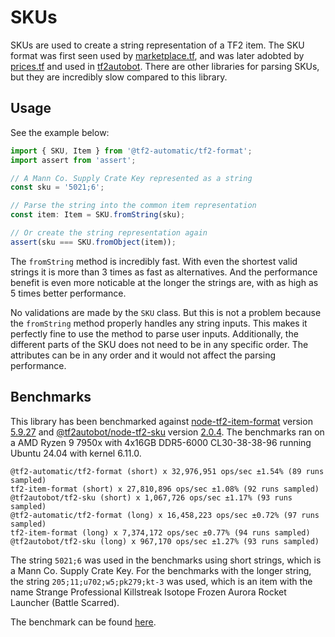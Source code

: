# SKUs

SKUs are used to create a string representation of a TF2 item. The SKU format was first seen used by [marketplace.tf](https://marketplace.tf), and was later adobted by [prices.tf](https://prices.tf) and used in [tf2autobot](https://github.com/tf2autobot/tf2autobot). There are other libraries for parsing SKUs, but they are incredibly slow compared to this library.

## Usage

See the example below:

```ts
import { SKU, Item } from '@tf2-automatic/tf2-format';
import assert from 'assert';

// A Mann Co. Supply Crate Key represented as a string
const sku = '5021;6';

// Parse the string into the common item representation
const item: Item = SKU.fromString(sku);

// Or create the string representation again
assert(sku === SKU.fromObject(item));
```

The `fromString` method is incredibly fast. With even the shortest valid strings it is more than 3 times as fast as alternatives. And the performance benefit is even more noticable at the longer the strings are, with as high as 5 times better performance.

No validations are made by the `SKU` class. But this is not a problem because the `fromString` method properly handles any string inputs. This makes it perfectly fine to use the method to parse user inputs. Additionally, the different parts of the SKU does not need to be in any specific order. The attributes can be in any order and it would not affect the parsing performance.

## Benchmarks

This library has been benchmarked against [node-tf2-item-format](https://github.com/danocmx/node-tf2-item-format) version [5.9.27](https://github.com/danocmx/node-tf2-item-format/releases/tag/v5.9.27) and [@tf2autobot/node-tf2-sku](https://github.com/tf2autobot/node-tf2-sku) version [2.0.4](https://github.com/TF2Autobot/node-tf2-sku/releases/tag/v2.0.4). The benchmarks ran on a AMD Ryzen 9 7950x with 4x16GB DDR5-6000 CL30-38-38-96 running Ubuntu 24.04 with kernel 6.11.0.

```
@tf2-automatic/tf2-format (short) x 32,976,951 ops/sec ±1.54% (89 runs sampled)
tf2-item-format (short) x 27,810,896 ops/sec ±1.08% (92 runs sampled)
@tf2autobot/tf2-sku (short) x 1,067,726 ops/sec ±1.17% (93 runs sampled)
@tf2-automatic/tf2-format (long) x 16,458,223 ops/sec ±0.72% (97 runs sampled)
tf2-item-format (long) x 7,374,172 ops/sec ±0.77% (94 runs sampled)
@tf2autobot/tf2-sku (long) x 967,170 ops/sec ±1.27% (93 runs sampled)
```

The string `5021;6` was used in the benchmarks using short strings, which is a Mann Co. Supply Crate Key. For the benchmarks with the longer string, the string `205;11;u702;w5;pk279;kt-3` was used, which is an item with the name Strange Professional Killstreak Isotope Frozen Aurora Rocket Launcher (Battle Scarred).

The benchmark can be found [here](../../../../../benchmarks/tf2-format/).
